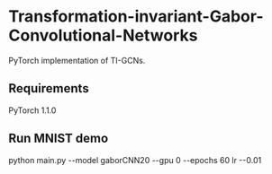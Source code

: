 # Transformation-invariant-Gabor-Convolutional-Networks
PyTorch implementation of TI-GCNs.

## Requirements
PyTorch 1.1.0

## Run MNIST demo
python main.py --model gaborCNN20 --gpu 0 --epochs 60 lr --0.01 
